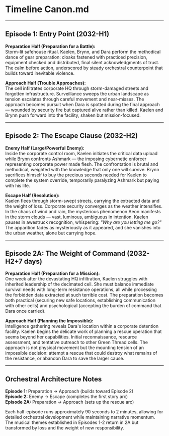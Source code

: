 # **Timeline Canon.md**

---

## **Episode 1: Entry Point (2032-H1)**

**Preparation Half (Preparation for a Battle):**  
Storm-lit safehouse ritual. Kaelen, Brynn, and Dara perform the methodical dance of gear preparation: cloaks fastened with practiced precision, equipment checked and distributed, final silent acknowledgments of trust. The calm before action, underscored by steady orchestral counterpoint that builds toward inevitable violence.

**Approach Half (Trouble Approaches):**  
The cell infiltrates corporate HQ through storm-damaged streets and forgotten infrastructure. Surveillance sweeps the urban landscape as tension escalates through careful movement and near-misses. The approach becomes pursuit when Dara is spotted during the final approach — wounded by security fire but captured alive rather than killed. Kaelen and Brynn push forward into the facility, shaken but mission-focused.

---

## **Episode 2: The Escape Clause (2032-H2)**

**Enemy Half (Large/Powerful Enemy):**  
Inside the corporate control room, Kaelen initiates the critical data upload while Brynn confronts Ashmark — the imposing cybernetic enforcer representing corporate power made flesh. The confrontation is brutal and methodical, weighted with the knowledge that only one will survive. Brynn sacrifices himself to buy the precious seconds needed for Kaelen to complete the system override, temporarily paralyzing Ashmark but paying with his life.

**Escape Half (Resolution):**  
Kaelen flees through storm-swept streets, carrying the extracted data and the weight of loss. Corporate security converges as the weather intensifies. In the chaos of wind and rain, the mysterious phenomenon Aeon manifests in the storm clouds — vast, luminous, ambiguous in intention. Kaelen pauses in awestruck recognition, whispering: *"Why are you letting me go?"* The apparition fades as mysteriously as it appeared, and she vanishes into the urban weather, alone but carrying hope.

---

## **Episode 2A: The Weight of Command (2032-H2+7 days)**

**Preparation Half (Preparation for a Mission):**  
One week after the devastating HQ infiltration, Kaelen struggles with inherited leadership of the decimated cell. She must balance immediate survival needs with long-term resistance operations, all while processing the forbidden data extracted at such terrible cost. The preparation becomes both practical (securing new safe locations, establishing communication with other cells) and psychological (accepting the burden of command that Dara once carried).

**Approach Half (Planning the Impossible):**  
Intelligence gathering reveals Dara's location within a corporate detention facility. Kaelen begins the delicate work of planning a rescue operation that seems beyond her capabilities. Initial reconnaissance, resource assessment, and tentative outreach to other Green Thread cells. The approach is not physical movement but the mounting tension of an impossible decision: attempt a rescue that could destroy what remains of the resistance, or abandon Dara to save the larger cause.

---

## **Orchestral Architecture Notes**

**Episode 1:** Preparation → Approach (builds toward Episode 2)  
**Episode 2:** Enemy → Escape (completes the first story arc)  
**Episode 2A:** Preparation → Approach (sets up the rescue arc)

Each half-episode runs approximately 90 seconds to 2 minutes, allowing for detailed orchestral development while maintaining narrative momentum. The musical themes established in Episodes 1-2 return in 2A but transformed by loss and the weight of new responsibility.